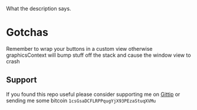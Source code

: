 What the description says.

# Gotchas

Remember to wrap your buttons in a custom view otherwise graphicsContext will bump stuff off the stack and cause the 
window view to crash

## Support

If you found this repo useful please consider supporting me on [Gittip](https://www.gittip.com/k2052) or sending me some
bitcoin `1csGsaDCFLRPPqugYjX93PEzaStuqXVMu`

